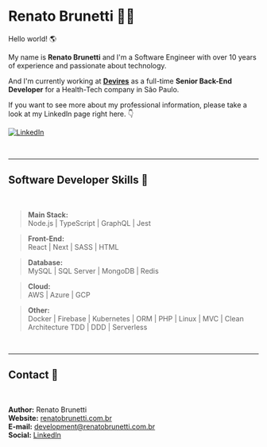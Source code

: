 # Renato Brunetti 🧑‍🚀

Hello world! 🌎<br>

My name is **Renato Brunetti** and I'm a Software Engineer with over 10 years of experience and passionate about technology.

And I'm currently working at **[Devires](https://devires.com.br/)** as a full-time **Senior Back-End Developer** for a Health-Tech company in São Paulo.

If you want to see more about my professional information, please take a look at my LinkedIn page right here. 👇<br>

[![LinkedIn][linkedin-shield]][linkedin-url]

<br>

---

## Software Developer Skills 💪

<br>

> **Main Stack:**<br>
> Node.js |
> TypeScript |
> GraphQL |
> Jest

> **Front-End:**<br>
> React |
> Next |
> SASS |
> HTML

> **Database:**<br>
> MySQL |
> SQL Server |
> MongoDB |
> Redis

> **Cloud:**<br>
> AWS |
> Azure |
> GCP

> **Other:**<br>
> Docker |
> Firebase |
> Kubernetes |
> ORM |
> PHP |
> Linux |
> MVC |
> Clean Architecture
> TDD |
> DDD |
> Serverless

<br>

---

## Contact 💬

<br>

**Author:** Renato Brunetti <br>
**Website:** [renatobrunetti.com.br][website-url] <br>
**E-mail:** [development@renatobrunetti.com.br][email-url] <br>
**Social:** [LinkedIn](https://linkedin.com/in/RenatoCarapiaBrunetti/)

<!-- MARKDOWN LINKS & IMAGES -->

[linkedin-shield]: https://img.shields.io/badge/-LinkedIn-black.svg?style=flat-square&logo=linkedin&colorB=555
[linkedin-url]: https://linkedin.com/in/RenatoCarapiaBrunetti/
[website-url]: https://www.renatobrunetti.com.br
[email-url]: mailto:development@renatobrunetti.com.br
